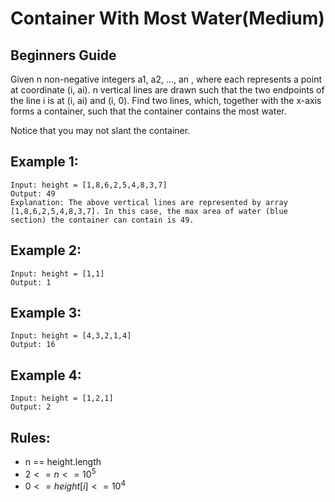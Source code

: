 # Container With Most Water(Medium)

## Beginners Guide

Given n non-negative integers a1, a2, ..., an , where each represents a point at coordinate (i, ai). n vertical lines are drawn such that the two endpoints of the line i is at (i, ai) and (i, 0). Find two lines, which, together with the x-axis forms a container, such that the container contains the most water.

Notice that you may not slant the container.

Example 1:
---
```go=
Input: height = [1,8,6,2,5,4,8,3,7]
Output: 49
Explanation: The above vertical lines are represented by array [1,8,6,2,5,4,8,3,7]. In this case, the max area of water (blue section) the container can contain is 49.
```

Example 2:
---
```go=
Input: height = [1,1]
Output: 1
```

Example 3:
---
```go=
Input: height = [4,3,2,1,4]
Output: 16
```

Example 4:
---
```go=
Input: height = [1,2,1]
Output: 2
```

Rules:
---
* n == height.length
* $2 <= n <= 10^5$
* $0 <= height[i] <= 10^4$